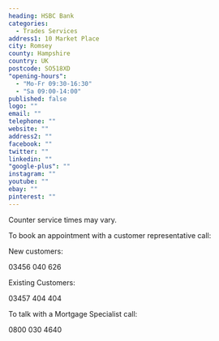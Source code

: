 ```yaml
---
heading: HSBC Bank
categories: 
  - Trades Services
address1: 10 Market Place
city: Romsey
county: Hampshire
country: UK
postcode: SO518XD
"opening-hours": 
  - "Mo-Fr 09:30-16:30"
  - "Sa 09:00-14:00"
published: false
logo: ""
email: ""
telephone: ""
website: ""
address2: ""
facebook: ""
twitter: ""
linkedin: ""
"google-plus": ""
instagram: ""
youtube: ""
ebay: ""
pinterest: ""
---
```


Counter service times may vary.

To book an appointment with a customer representative call:

New customers:

03456 040 626

Existing Customers:

03457 404 404

To talk with a Mortgage Specialist call:

0800 030 4640
